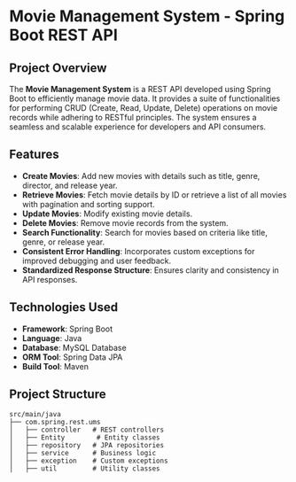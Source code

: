 # Movie Management System - Spring Boot REST API

## Project Overview
The **Movie Management System** is a REST API developed using Spring Boot to efficiently manage movie data. It provides a suite of functionalities for performing CRUD (Create, Read, Update, Delete) operations on movie records while adhering to RESTful principles. The system ensures a seamless and scalable experience for developers and API consumers.

## Features
- **Create Movies**: Add new movies with details such as title, genre, director, and release year.
- **Retrieve Movies**: Fetch movie details by ID or retrieve a list of all movies with pagination and sorting support.
- **Update Movies**: Modify existing movie details.
- **Delete Movies**: Remove movie records from the system.
- **Search Functionality**: Search for movies based on criteria like title, genre, or release year.
- **Consistent Error Handling**: Incorporates custom exceptions for improved debugging and user feedback.
- **Standardized Response Structure**: Ensures clarity and consistency in API responses.

## Technologies Used
- **Framework**: Spring Boot
- **Language**: Java
- **Database**: MySQL Database
- **ORM Tool**: Spring Data JPA
- **Build Tool**: Maven

## **Project Structure**
```plaintext
src/main/java
├── com.spring.rest.ums
│   ├── controller   # REST controllers
│   ├── Entity        # Entity classes
│   ├── repository   # JPA repositories
│   ├── service      # Business logic
│   ├── exception    # Custom exceptions
│   ├── util         # Utility classes
